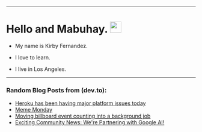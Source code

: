 
<img src="https://komarev.com/ghpvc/?username=kirbygit&style=flat-square&color=blue" alt=""/>

---
<h1>
  Hello and Mabuhay.
  <img src="https://media.giphy.com/media/hvRJCLFzcasrR4ia7z/giphy.gif" width="30px"/>
</h1>

- My name is Kirby Fernandez.

- I love to learn.

- I live in Los Angeles.

---

### Random Blog Posts from (dev.to):
<!-- BLOG-POST-LIST:START -->
- [Heroku has been having major platform issues today](https://dev.to/ben/heroku-has-been-having-major-platform-issues-today-3p9e)
- [Meme Monday](https://dev.to/ben/meme-monday-g2o)
- [Moving billboard event counting into a background job](https://dev.to/ben/moving-billboard-event-counting-into-a-background-job-85c)
- [Exciting Community News: We&#39;re Partnering with Google AI!](https://dev.to/devteam/exciting-community-news-were-partnering-with-google-ai-55c4)
<!-- BLOG-POST-LIST:END -->
